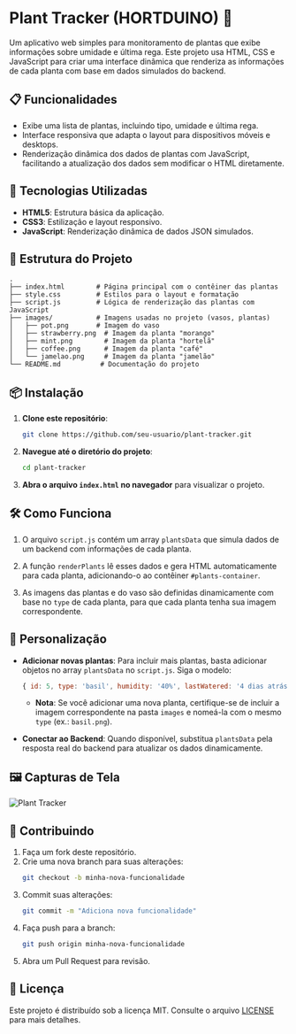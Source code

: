 # Plant Tracker (HORTDUINO) 🌱

Um aplicativo web simples para monitoramento de plantas que exibe informações sobre umidade e última rega. Este projeto usa HTML, CSS e JavaScript para criar uma interface dinâmica que renderiza as informações de cada planta com base em dados simulados do backend.

## 📋 Funcionalidades

- Exibe uma lista de plantas, incluindo tipo, umidade e última rega.
- Interface responsiva que adapta o layout para dispositivos móveis e desktops.
- Renderização dinâmica dos dados de plantas com JavaScript, facilitando a atualização dos dados sem modificar o HTML diretamente.

## 🚀 Tecnologias Utilizadas

- **HTML5**: Estrutura básica da aplicação.
- **CSS3**: Estilização e layout responsivo.
- **JavaScript**: Renderização dinâmica de dados JSON simulados.

## 📂 Estrutura do Projeto

```plaintext
.
├── index.html        # Página principal com o contêiner das plantas
├── style.css         # Estilos para o layout e formatação
├── script.js         # Lógica de renderização das plantas com JavaScript
├── images/           # Imagens usadas no projeto (vasos, plantas)
│   ├── pot.png       # Imagem do vaso
│   ├── strawberry.png  # Imagem da planta "morango"
│   ├── mint.png        # Imagem da planta "hortelã"
│   ├── coffee.png      # Imagem da planta "café"
│   └── jamelao.png     # Imagem da planta "jamelão"
└── README.md          # Documentação do projeto
```

## 📦 Instalação

1. **Clone este repositório**:
    ```bash
    git clone https://github.com/seu-usuario/plant-tracker.git
    ```
2. **Navegue até o diretório do projeto**:
    ```bash
    cd plant-tracker
    ```
3. **Abra o arquivo `index.html` no navegador** para visualizar o projeto.

## 🛠️ Como Funciona

1. O arquivo `script.js` contém um array `plantsData` que simula dados de um backend com informações de cada planta.
   
2. A função `renderPlants` lê esses dados e gera HTML automaticamente para cada planta, adicionando-o ao contêiner `#plants-container`.

3. As imagens das plantas e do vaso são definidas dinamicamente com base no `type` de cada planta, para que cada planta tenha sua imagem correspondente.

## 🔧 Personalização

- **Adicionar novas plantas**: Para incluir mais plantas, basta adicionar objetos no array `plantsData` no `script.js`. Siga o modelo:
    ```javascript
    { id: 5, type: 'basil', humidity: '40%', lastWatered: '4 dias atrás' }
    ```
    - **Nota**: Se você adicionar uma nova planta, certifique-se de incluir a imagem correspondente na pasta `images` e nomeá-la com o mesmo `type` (ex.: `basil.png`).

- **Conectar ao Backend**: Quando disponível, substitua `plantsData` pela resposta real do backend para atualizar os dados dinamicamente.

## 🖼️ Capturas de Tela

![Plant Tracker](images/screenshot.png)

## 📝 Contribuindo

1. Faça um fork deste repositório.
2. Crie uma nova branch para suas alterações:
    ```bash
    git checkout -b minha-nova-funcionalidade
    ```
3. Commit suas alterações:
    ```bash
    git commit -m "Adiciona nova funcionalidade"
    ```
4. Faça push para a branch:
    ```bash
    git push origin minha-nova-funcionalidade
    ```
5. Abra um Pull Request para revisão.

## 📄 Licença

Este projeto é distribuído sob a licença MIT. Consulte o arquivo [LICENSE](LICENSE) para mais detalhes.

